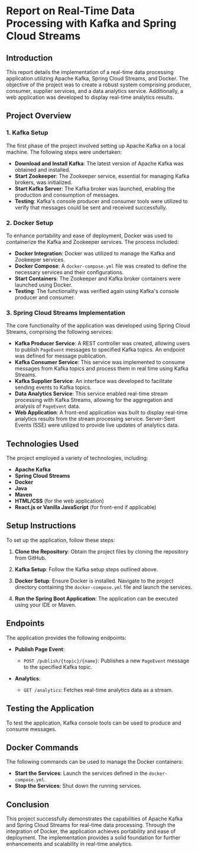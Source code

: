 # Report on Real-Time Data Processing with Kafka and Spring Cloud Streams

## Introduction
This report details the implementation of a real-time data processing application utilizing Apache Kafka, Spring Cloud Streams, and Docker. The objective of the project was to create a robust system comprising producer, consumer, supplier services, and a data analytics service. Additionally, a web application was developed to display real-time analytics results.

## Project Overview

### 1. Kafka Setup
The first phase of the project involved setting up Apache Kafka on a local machine. The following steps were undertaken:

- **Download and Install Kafka**: The latest version of Apache Kafka was obtained and installed.
- **Start Zookeeper**: The Zookeeper service, essential for managing Kafka brokers, was initialized.
- **Start Kafka Server**: The Kafka broker was launched, enabling the production and consumption of messages.
- **Testing**: Kafka's console producer and consumer tools were utilized to verify that messages could be sent and received successfully.

### 2. Docker Setup
To enhance portability and ease of deployment, Docker was used to containerize the Kafka and Zookeeper services. The process included:

- **Docker Integration**: Docker was utilized to manage the Kafka and Zookeeper services.
- **Docker Compose**: A `docker-compose.yml` file was created to define the necessary services and their configurations.
- **Start Containers**: The Zookeeper and Kafka broker containers were launched using Docker.
- **Testing**: The functionality was verified again using Kafka's console producer and consumer.

### 3. Spring Cloud Streams Implementation
The core functionality of the application was developed using Spring Cloud Streams, comprising the following services:

- **Kafka Producer Service**: A REST controller was created, allowing users to publish `PageEvent` messages to specified Kafka topics. An endpoint was defined for message publication.
- **Kafka Consumer Service**: This service was implemented to consume messages from Kafka topics and process them in real time using Kafka Streams.
- **Kafka Supplier Service**: An interface was developed to facilitate sending events to Kafka topics.
- **Data Analytics Service**: This service enabled real-time stream processing with Kafka Streams, allowing for the aggregation and analysis of `PageEvent` data.
- **Web Application**: A front-end application was built to display real-time analytics results from the stream processing service. Server-Sent Events (SSE) were utilized to provide live updates of analytics data.

## Technologies Used
The project employed a variety of technologies, including:
- **Apache Kafka**
- **Spring Cloud Streams**
- **Docker**
- **Java**
- **Maven**
- **HTML/CSS** (for the web application)
- **React.js or Vanilla JavaScript** (for front-end if applicable)

## Setup Instructions
To set up the application, follow these steps:

1. **Clone the Repository**: 
   Obtain the project files by cloning the repository from GitHub.

2. **Kafka Setup**: 
   Follow the Kafka setup steps outlined above.

3. **Docker Setup**: 
   Ensure Docker is installed. Navigate to the project directory containing the `docker-compose.yml` file and launch the services.

4. **Run the Spring Boot Application**: 
   The application can be executed using your IDE or Maven.

## Endpoints
The application provides the following endpoints:

- **Publish Page Event**: 
  - `POST /publish/{topic}/{name}`: Publishes a new `PageEvent` message to the specified Kafka topic.

- **Analytics**: 
  - `GET /analytics`: Fetches real-time analytics data as a stream.

## Testing the Application
To test the application, Kafka console tools can be used to produce and consume messages.

## Docker Commands
The following commands can be used to manage the Docker containers:

- **Start the Services**: Launch the services defined in the `docker-compose.yml`.
- **Stop the Services**: Shut down the running services.

## Conclusion
This project successfully demonstrates the capabilities of Apache Kafka and Spring Cloud Streams for real-time data processing. Through the integration of Docker, the application achieves portability and ease of deployment. The implementation provides a solid foundation for further enhancements and scalability in real-time analytics.
